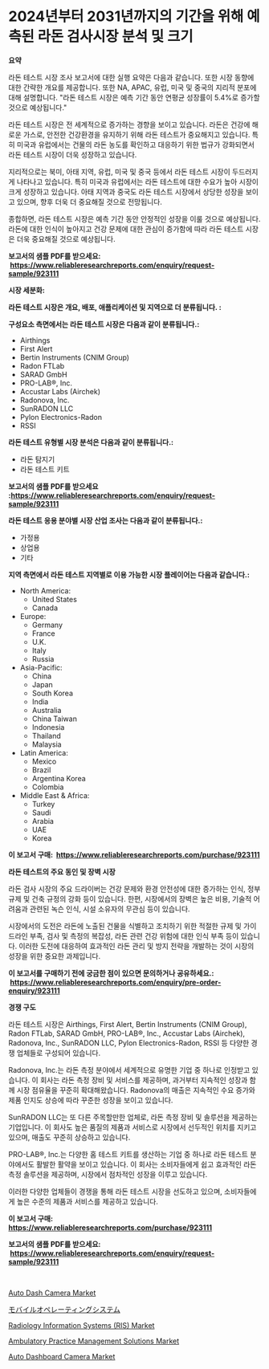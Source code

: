 <p><h1>2024년부터 2031년까지의 기간을 위해 예측된 라돈 검사시장 분석 및 크기</h1></p><p><strong>요약</strong></p>
<p><p>라돈 테스트 시장 조사 보고서에 대한 실행 요약은 다음과 같습니다. 또한 시장 동향에 대한 간략한 개요를 제공합니다. 또한 NA, APAC, 유럽, 미국 및 중국의 지리적 분포에 대해 설명합니다. "라돈 테스트 시장은 예측 기간 동안 연평균 성장률이 5.4%로 증가할 것으로 예상됩니다."</p><p>라돈 테스트 시장은 전 세계적으로 증가하는 경향을 보이고 있습니다. 라돈은 건강에 해로운 가스로, 안전한 건강환경을 유지하기 위해 라돈 테스트가 중요해지고 있습니다. 특히 미국과 유럽에서는 건물의 라돈 농도를 확인하고 대응하기 위한 법규가 강화되면서 라돈 테스트 시장이 더욱 성장하고 있습니다.</p><p>지리적으로는 북미, 아태 지역, 유럽, 미국 및 중국 등에서 라돈 테스트 시장이 두드러지게 나타나고 있습니다. 특히 미국과 유럽에서는 라돈 테스트에 대한 수요가 높아 시장이 크게 성장하고 있습니다. 아태 지역과 중국도 라돈 테스트 시장에서 상당한 성장을 보이고 있으며, 향후 더욱 더 중요해질 것으로 전망됩니다.</p><p>종합하면, 라돈 테스트 시장은 예측 기간 동안 안정적인 성장을 이룰 것으로 예상됩니다. 라돈에 대한 인식이 높아지고 건강 문제에 대한 관심이 증가함에 따라 라돈 테스트 시장은 더욱 중요해질 것으로 예상됩니다.</p></p>
<p><strong>보고서의 샘플 PDF를 받으세요: &nbsp;<a href="https://www.reliableresearchreports.com/enquiry/request-sample/923111">https://www.reliableresearchreports.com/enquiry/request-sample/923111</a></strong></p>
<p><strong>시장 세분화:</strong></p>
<p><strong> 라돈 테스트 시장은 개요, 배포, 애플리케이션 및 지역으로 더 분류됩니다. :</strong></p>
<p><strong>구성요소 측면에서는 라돈 테스트 시장은 다음과 같이 분류됩니다.:</strong></p>
<p><ul><li>Airthings</li><li>First Alert</li><li>Bertin Instruments (CNIM Group)</li><li>Radon FTLab</li><li>SARAD GmbH</li><li>PRO-LAB®, Inc.</li><li>Accustar Labs (Airchek)</li><li>Radonova, Inc.</li><li>SunRADON LLC</li><li>Pylon Electronics-Radon</li><li>RSSI</li></ul></p>
<p><strong> 라돈 테스트 유형별 시장 분석은 다음과 같이 분류됩니다.:</strong></p>
<p><ul><li>라돈 탐지기</li><li>라돈 테스트 키트</li></ul></p>
<p><strong>보고서의 샘플 PDF를 받으세요 :<a href="https://www.reliableresearchreports.com/enquiry/request-sample/923111">https://www.reliableresearchreports.com/enquiry/request-sample/923111</a></strong></p>
<p><strong> 라돈 테스트 응용 분야별 시장 산업 조사는 다음과 같이 분류됩니다.:</strong></p>
<p><ul><li>가정용</li><li>상업용</li><li>기타</li></ul></p>
<p><strong>지역 측면에서 라돈 테스트 지역별로 이용 가능한 시장 플레이어는 다음과 같습니다.:</strong></p>
<p><ul>
    <li>
        North America:
        <ul>
            <li>United States</li>
            <li>Canada</li>
        </ul>
    </li>
    <li>
        Europe:
        <ul>
            <li>Germany</li>
            <li>France</li>
            <li>U.K.</li>
            <li>Italy</li>
            <li>Russia</li>
        </ul>
    </li>
    <li>
        Asia-Pacific:
        <ul>
            <li>China</li>
            <li>Japan</li>
            <li>South Korea</li>
            <li>India</li>
            <li>Australia</li>
            <li>China Taiwan</li>
            <li>Indonesia</li>
            <li>Thailand</li>
            <li>Malaysia</li>
        </ul>
    </li>
    <li>
        Latin America:
        <ul>
            <li>Mexico</li>
            <li>Brazil</li>
            <li>Argentina Korea</li>
            <li>Colombia</li>
        </ul>
    </li>
    <li>
        Middle East & Africa:
        <ul>
            <li>Turkey</li>
            <li>Saudi</li>
            <li>Arabia</li>
            <li>UAE</li>
            <li>Korea</li>
        </ul>
    </li>
    </ul></p>
<p><strong>이 보고서 구매: &nbsp;<a href="https://www.reliableresearchreports.com/purchase/923111">https://www.reliableresearchreports.com/purchase/923111</a></strong></p>
<p><strong>라돈 테스트의 주요 동인 및 장벽 시장</strong></p>
<p><p>라돈 검사 시장의 주요 드라이버는 건강 문제와 환경 안전성에 대한 증가하는 인식, 정부 규제 및 건축 규정의 강화 등이 있습니다. 한편, 시장에서의 장벽은 높은 비용, 기술적 어려움과 관련된 녹슨 인식, 시설 소유자의 무관심 등이 있습니다.</p><p>시장에서의 도전은 라돈에 노출된 건물을 식별하고 조치하기 위한 적절한 규제 및 가이드라인 부족, 검사 및 측정의 복잡성, 라돈 관련 건강 위험에 대한 인식 부족 등이 있습니다. 이러한 도전에 대응하여 효과적인 라돈 관리 및 방지 전략을 개발하는 것이 시장의 성장을 위한 중요한 과제입니다.</p></p>
<p><strong>이 보고서를 구매하기 전에 궁금한 점이 있으면 문의하거나 공유하세요.: &nbsp;<a href="https://www.reliableresearchreports.com/enquiry/pre-order-enquiry/923111">https://www.reliableresearchreports.com/enquiry/pre-order-enquiry/923111</a></strong></p>
<p><strong>경쟁 구도</strong></p>
<p><p>라돈 테스트 시장은 Airthings, First Alert, Bertin Instruments (CNIM Group), Radon FTLab, SARAD GmbH, PRO-LAB®, Inc., Accustar Labs (Airchek), Radonova, Inc., SunRADON LLC, Pylon Electronics-Radon, RSSI 등 다양한 경쟁 업체들로 구성되어 있습니다. </p><p>Radonova, Inc.는 라돈 측정 분야에서 세계적으로 유명한 기업 중 하나로 인정받고 있습니다. 이 회사는 라돈 측정 장비 및 서비스를 제공하며, 과거부터 지속적인 성장과 함께 시장 점유율을 꾸준히 확대해왔습니다. Radonova의 매출은 지속적인 수요 증가와 제품 인지도 상승에 따라 꾸준한 성장을 보이고 있습니다.</p><p>SunRADON LLC는 또 다른 주목할만한 업체로, 라돈 측정 장비 및 솔루션을 제공하는 기업입니다. 이 회사도 높은 품질의 제품과 서비스로 시장에서 선두적인 위치를 지키고 있으며, 매출도 꾸준히 상승하고 있습니다.</p><p>PRO-LAB®, Inc.는 다양한 홈 테스트 키트를 생산하는 기업 중 하나로 라돈 테스트 분야에서도 활발한 활약을 보이고 있습니다. 이 회사는 소비자들에게 쉽고 효과적인 라돈 측정 솔루션을 제공하며, 시장에서 점차적인 성장을 이루고 있습니다.</p><p>이러한 다양한 업체들이 경쟁을 통해 라돈 테스트 시장을 선도하고 있으며, 소비자들에게 높은 수준의 제품과 서비스를 제공하고 있습니다.</p></p>
<p><strong>이 보고서 구매: &nbsp; <a href="https://www.reliableresearchreports.com/purchase/923111">https://www.reliableresearchreports.com/purchase/923111</a></strong></p>
<p><strong>보고서의 샘플 PDF를 받으세요: &nbsp;<a href="https://www.reliableresearchreports.com/enquiry/request-sample/923111">https://www.reliableresearchreports.com/enquiry/request-sample/923111</a></strong><strong></strong></p>
<p>&nbsp;</p>
<p><p><a href="https://issuu.com/reportprime-2/docs/auto-dash-camera-market-size-2030.pptx">Auto Dash Camera Market</a></p><p><a href="https://github.com/lababdou/Market-Research-Report-List-2/blob/main/8916064182684.md">モバイルオペレーティングシステム</a></p><p><a href="https://github.com/jerrycopelandthomaswsqd8q/Market-Research-Report-List-1/blob/main/radiology-information-systems-ris-market.md">Radiology Information Systems (RIS) Market</a></p><p><a href="https://github.com/brenzgnarento/Market-Research-Report-List-1/blob/main/ambulatory-practice-management-solutions-market.md">Ambulatory Practice Management Solutions Market</a></p><p><a href="https://issuu.com/reportprime-2/docs/auto-dashboard-camera-market-size-2030.pptx">Auto Dashboard Camera Market</a></p></p>